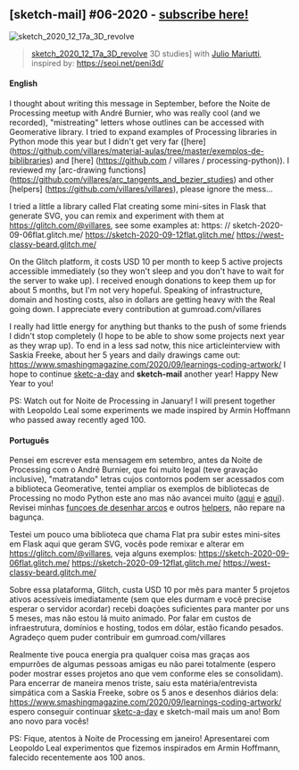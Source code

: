 ## [sketch-mail] #06-2020 - [subscribe here!](/sketch-mail)

![sketch_2020_12_17a_3D_revolve](2020/sketch_2020_12_17a_3D_revolve/sketch_2020_12_17a_3D_revolve.gif)

> [sketch_2020_12_17a_3D_revolve](https://github.com/villares/sketch-a-day/tree/master/2020/sketch_2020_12_17a_3D_revolve)
> 3D studies] with [Julio Mariutti](http://estudiologos.com.br/projetos/), inspired by: https://seoi.net/peni3d/

#### English

I thought about writing this message in September, before the Noite de Processing meetup with André Burnier, who was really cool (and we recorded), "mistreating" letters whose outlines can be accessed with Geomerative library. I tried to expand examples of Processing libraries in Python mode this year but I didn't get very far ([here] (https://github.com/villares/material-aulas/tree/master/exemplos-de-biblibraries) and [here] (https://github.com / villares / processing-python)). I reviewed my [arc-drawing functions] (https://github.com/villares/arc_tangents_and_bezier_studies) and other [helpers] (https://github.com/villares/villares), please ignore the mess...

I tried a little a library called Flat creating some mini-sites in Flask that generate SVG, you can remix and experiment with them at https://glitch.com/@villares, see some examples at: https: // sketch-2020- 09-06flat.glitch.me/ https://sketch-2020-09-12flat.glitch.me/ https://west-classy-beard.glitch.me/

On the Glitch platform, it costs USD 10 per month to keep 5 active projects accessible immediately (so they won't sleep and you don't have to wait for the server to wake up). I received enough donations to keep them up for about 5 months, but I'm not very hopeful. Speaking of infrastructure, domain and hosting costs, also in dollars are getting heavy with the Real going down. I appreciate every contribution at gumroad.com/villares

I really had little energy for anything but thanks to the push of some friends I didn't stop completely (I hope to be able to show some projects next year as they wrap up). To end in a less sad notw, this nice articleinterview with Saskia Freeke, about her 5 years and daily drawings came out: https://www.smashingmagazine.com/2020/09/learnings-coding-artwork/ I hope to continue [sketc-a-day](https://abav.lugaralgum.com/sketch-a-day) and **sketch-mail** another year! Happy New Year to you!

PS: Watch out for Noite de Processing in January! I will present together with Leopoldo Leal some experiments we made inspired by Armin Hoffmann who passed away recently aged 100.

#### Português

Pensei em escrever esta mensagem em setembro, antes da Noite de Processing com o André Burnier, que foi muito legal (teve gravação inclusive), "matratando" letras cujos contornos podem ser acessados com a biblioteca Geomerative, tentei ampliar os exemplos de bibliotecas de Processing no modo Python este ano mas não avancei muito ([aqui](https://github.com/villares/material-aulas/tree/master/exemplos-de-bibliotecas) e [aqui](https://github.com/villares/processing-python)). Revisei minhas [funçoes de desenhar arcos](https://github.com/villares/arc_tangents_and_bezier_studies) e outros [helpers](https://github.com/villares/villares), não repare na bagunça. 

Testei um pouco uma biblioteca que chama Flat pra subir estes mini-sites em Flask aqui que geram SVG, vocês pode remixar e alterar em https://glitch.com/@villares, veja alguns exemplos: https://sketch-2020-09-06flat.glitch.me/ https://sketch-2020-09-12flat.glitch.me/ https://west-classy-beard.glitch.me/

Sobre essa plataforma, Glitch, custa USD 10 por mês para manter 5 projetos ativos acessíveis imediatamente (sem que eles durmam e você precise esperar o servidor acordar) recebi doações suficientes para manter por uns 5 meses, mas não estou lá muito animado. Por falar em custos de infraestrutura, domínios e hosting, todos em dólar, estão ficando pesados. Agradeço quem puder contribuir em gumroad.com/villares

Realmente tive pouca energia pra qualquer coisa mas graças aos empurrões de algumas pessoas amigas eu não parei totalmente (espero poder mostrar esses projetos ano que vem conforme eles se consolidam). Para encerrar de maneira menos triste, saiu esta matéria/entrevista simpática com a Saskia Freeke, sobre os 5 anos e desenhos diários dela: https://www.smashingmagazine.com/2020/09/learnings-coding-artwork/ espero conseguir continuar [sketc-a-day](https://abav.lugaralgum.com/sketch-a-day) e sketch-mail mais um ano! Bom ano novo para vocês!

PS: Fique, atentos à Noite de Processing em janeiro! Apresentarei com Leopoldo Leal experimentos que fizemos inspirados em Armin Hoffmann, falecido recentemente aos 100 anos.